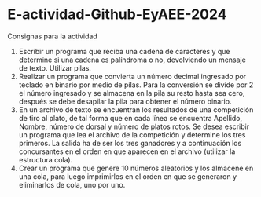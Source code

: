 # E-actividad-Github-EyAEE-2024
Consignas para la actividad
1. Escribir un programa que reciba una cadena de caracteres y que determine si una cadena es palíndroma o no, devolviendo un mensaje de texto. Utilizar pilas.
2.  Realizar un programa que convierta un número decimal ingresado por teclado en binario por medio de pilas. Para la conversión se divide por 2 el número ingresado y se almacena en la pila su resto hasta sea cero, después se debe desapilar la pila para obtener el número binario.
3. En un archivo de texto se encuentran los resultados de una competición de tiro al plato, de
tal forma que en cada línea se encuentra Apellido, Nombre, número de dorsal y número de
platos rotos. Se desea escribir un programa que lea el archivo de la competición y determine los tres primeros. La salida ha de ser los tres ganadores y a continuación los concursantes en el orden en que aparecen en el archivo (utilizar la estructura cola).
4. Crear un programa que genere 10 números aleatorios y los almacene en una cola, para luego imprimirlos en el orden en que se generaron y eliminarlos de cola, uno por uno.
